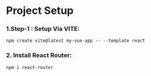 # Project Setup 

### 1.Step-1 : Setup Via VITE: 
```
npm create vite@latest my-vue-app -- --template react
```

### 2. Install React Router: 
```
npm i react-router
```

